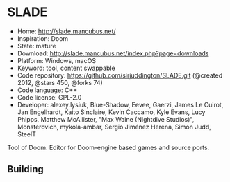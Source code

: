 # SLADE

- Home: http://slade.mancubus.net/
- Inspiration: Doom
- State: mature
- Download: http://slade.mancubus.net/index.php?page=downloads
- Platform: Windows, macOS
- Keyword: tool, content swappable
- Code repository: https://github.com/sirjuddington/SLADE.git (@created 2012, @stars 450, @forks 74)
- Code language: C++
- Code license: GPL-2.0
- Developer: alexey.lysiuk, Blue-Shadow, Eevee, Gaerzi, James Le Cuirot, Jan Engelhardt, Kaito Sinclaire, Kevin Caccamo, Kyle Evans, Lucy Phipps, Matthew McAllister, "Max Waine (Nightdive Studios)", Monsterovich, mykola-ambar, Sergio Jiménez Herena, Simon Judd, SteelT

Tool of Doom.
Editor for Doom-engine based games and source ports.

## Building
